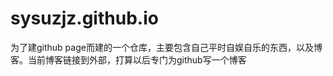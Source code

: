 sysuzjz.github.io
=================

为了建github page而建的一个仓库，主要包含自己平时自娱自乐的东西，以及博客。当前博客链接到外部，打算以后专门为github写一个博客
